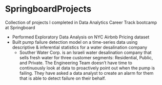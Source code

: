 # SpringboardProjects
Collection of projects I completed in Data Analytics Career Track bootcamp at Springboard
* Performed Exploratory Data Analysis on NYC Airbnb Pricing dataset
* Built pump failure detection model on a time-series data using descriptive \& inferential statistics for a water desalination company
  * Souther Water Corp. is an Israeli water desalination company that sells fresh water for three customer segments: Residential, Public, and Private. The Engineering Team doesn’t have time to continuously look at data to proactively point out when the pump is failing. They have asked a data analyst to create an alarm for them that is able to detect failure on their behalf. 
